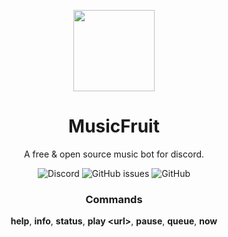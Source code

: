 <p align="center">
  <img src="https://cdn.discordapp.com/avatars/727895377751179324/0b08ac6228e890159c14734e7b8bb492.png?size=512" height="130px" width="130px">
</p>

<h1 align="center">MusicFruit</h1>

<p align="center">
  A free &amp; open source music bot for discord.
</p>

<p align="center" id="badges">
  <img alt="Discord" src="https://img.shields.io/discord/843135920596451338?label=Support%20Server&style=for-the-badge">
  <img alt="GitHub issues" src="https://img.shields.io/github/issues-raw/TheClashFruit/MusicFruit?label=issues&style=for-the-badge">
  <img alt="GitHub" src="https://img.shields.io/github/license/TheClashFruit/MusicFruit?style=for-the-badge">
</p>

<h3 align="center">Commands</h3>

<p align="center">
  <b>help</b>,
  <b>info</b>,
  <b>status</b>,
  <b>play &lt;url&gt;</b>,
  <b>pause</b>,
  <b>queue</b>,
  <b>now</b>
</p>
